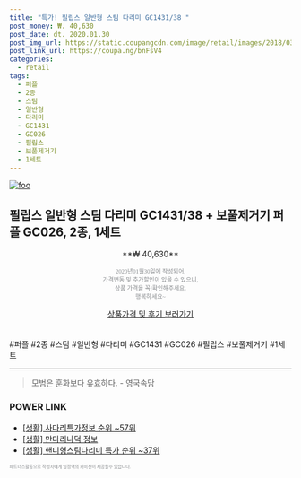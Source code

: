 ```yaml
--- 
title: "특가! 필립스 일반형 스팀 다리미 GC1431/38 " 
post_money: ₩. 40,630 
post_date: dt. 2020.01.30 
post_img_url: https://static.coupangcdn.com/image/retail/images/2018/03/06/16/8/669071f7-c50c-4fa3-8434-7acc91e9c906.jpg 
post_link_url: https://coupa.ng/bnFsV4 
categories: 
  - retail 
tags: 
  - 퍼플 
  - 2종 
  - 스팀 
  - 일반형 
  - 다리미 
  - GC1431 
  - GC026 
  - 필립스 
  - 보풀제거기 
  - 1세트 
--- 
```

[![foo](https://static.coupangcdn.com/image/retail/images/2018/03/06/16/8/669071f7-c50c-4fa3-8434-7acc91e9c906.jpg)](https://coupa.ng/bnFsV4) 

## 필립스 일반형 스팀 다리미 GC1431/38 + 보풀제거기 퍼플 GC026, 2종, 1세트 
<p style="text-align: center;">**₩ 40,630**</p> 
<p style="text-align: center;"><span style="color: #898c8f; font-family: Georgia,Times,serif; font-size: 0.75em;">2020년01월30일에 작성되어, <br>가격변동 및 추가할인이 있을 수 있으니,<br> 상품 가격을 꼭!확인해주세요.<br>행복하세요~</span> 
</p>	 
<div markdown="0" style="text-align: center;"><a href="https://coupa.ng/bnFsV4" class="btn btn--success">상품가격 및 후기 보러가기</a></div> 
<br><br> 
  #퍼플 #2종 #스팀 #일반형 #다리미 #GC1431 #GC026 #필립스 #보풀제거기 #1세트 
<hr> 

> 모범은 훈화보다 유효하다. - 영국속담 


### POWER LINK

* <a href="https://blog.naver.com/sakai111/221773499900" target="_blank"> [생활] 사다리특가정보 순위 ~57위</a>
* <a href="https://blog.naver.com/santokki14/221766130495" target="_blank"> [생활] 만다리나덕 정보 </a>
* <a href="https://blog.naver.com/sakai111/221784664476" target="_blank"> [생활] 핸디형스팀다리미 특가 순위 ~37위</a>

<span style="color: #898c8f; font-family: Georgia,Times,serif; font-size: 0.55em;">파트너스활동으로 작성자에게 일정액의 커미션이 제공될수 있습니다.</span> 
